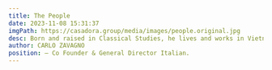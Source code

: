 ```yaml
---
title: The People
date: 2023-11-08 15:31:37
imgPath: https://casadora.group/media/images/people.original.jpg
desc: Born and raised in Classical Studies, he lives and works in Vietnam for 3 decades, previously occupying positions such as General Manager of Saigon Fine Furniture, Vice President for Operations and Logistics at Theodore Alexander and then eventually establishing Casadora Furniture Corporation. His strengths are the ability to work with demanding clients for exclusive projects, first-hand knowledge of the International furniture markets and the experience in managing manufacturing and sourcing operations in Asia and Europe.
author: CARLO ZAVAGNO
position: – Co Founder & General Director Italian.
---
```

